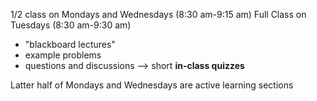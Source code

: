 $1/2$ class on Mondays and Wednesdays (8:30 am-9:15 am)
Full Class on Tuesdays (8:30 am-9:30 am)
- "blackboard lectures"
- example problems
- questions and discussions
--> short **in-class quizzes**

Latter half of Mondays and Wednesdays are active learning sections